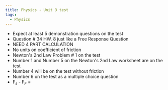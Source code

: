 ```yaml
---
title: Physics - Unit 3 test
tags:
  - Physics
---
```

- Expect at least 5 demonstration questions on the test
- Question # 34 HW. 8 just like a Free Response Question
- NEED 4 PART CALCULATION
- No units on coefficient of friction
- Newton's 2nd Law Problem # 1 on the test
- Number 1 and Number 5 on the Newton's 2nd Law worksheet are on the test
- Number 4 will be on the test without friction
- Number 6 on the test as a multiple choice question
- F$_s$ - F$_F$ = 

